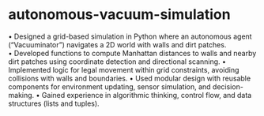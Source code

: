 # autonomous-vacuum-simulation

•	Designed a grid-based simulation in Python where an autonomous agent (“Vacuuminator”) navigates a 2D world with walls and dirt patches.  
•	Developed functions to compute Manhattan distances to walls and nearby dirt patches using coordinate detection and directional scanning.
•	Implemented logic for legal movement within grid constraints, avoiding collisions with walls and boundaries.
•	Used modular design with reusable components for environment updating, sensor simulation, and decision-making.
•	Gained experience in algorithmic thinking, control flow, and data structures (lists and tuples).
